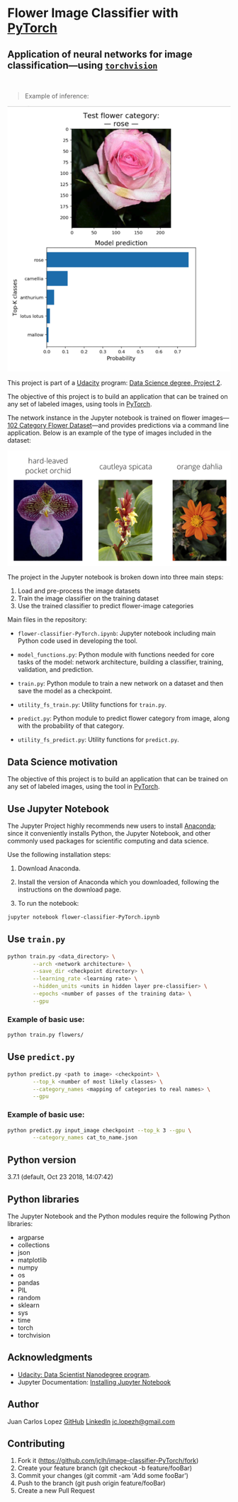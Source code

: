 # Flower Image Classifier with [PyTorch](https://pypi.org/project/torch/0.1.2/)

## Application of neural networks for image classification—using [`torchvision`](https://pytorch.org/docs/0.3.0/torchvision/index.html)
<br />

> Example of inference:

<p align="center">
  <img src="example_image/nb-screen-shot.png" width="512" alt="screen-shot" />
</p>

This project is part of a [Udacity](https://www.udacity.com/) program: [Data Science degree, Project 2](https://github.com/udacity/DSND_Term1).

The objective of this project is to build an application that can be trained on any set of labeled images, using tools in [PyTorch](https://pypi.org/project/torch/0.1.2/).

The network instance in the Jupyter notebook is trained on flower images—[102 Category Flower Dataset](http://www.robots.ox.ac.uk/~vgg/data/flowers/102/index.html)—and provides predictions via a command line application. Below is an example of the type of images included in the dataset:

<p align="center">
  <img src="example_image/Flowers.png" width="512" alt="Example" />
</p>

The project in the Jupyter notebook is broken down into three main steps:

1. Load and pre-process the image datasets
2. Train the image classifier on the training dataset
3. Use the trained classifier to predict flower-image categories

Main files in the repository:

- `flower-classifier-PyTorch.ipynb`: Jupyter notebook including main Python code used in developing the tool.

- `model_functions.py`: Python module with functions needed for core tasks of the model: network architecture, building a classifier, training, validation, and prediction.

- `train.py`: Python module to train a new network on a dataset and then save the model as a checkpoint.

- `utility_fs_train.py`: Utility functions for `train.py`.

- `predict.py`: Python module to predict flower category from image, along with the probability of that category.

- `utility_fs_predict.py`: Utility functions for `predict.py`.


## Data Science motivation

The objective of this project is to build an application that can be trained on any set of labeled images, using the tool in [PyTorch](https://pypi.org/project/torch/0.1.2/).


## Use Jupyter Notebook

The Jupyter Project highly recommends new users to install [Anaconda](https://www.anaconda.com/distribution/); since it conveniently installs Python, the Jupyter Notebook, and other commonly used packages for scientific computing and data science.

Use the following installation steps:

1. Download Anaconda.

2. Install the version of Anaconda which you downloaded, following the instructions on the download page.

3. To run the notebook:

```bash
jupyter notebook flower-classifier-PyTorch.ipynb
```


## Use `train.py`

```bash
python train.py <data_directory> \
		--arch <network architecture> \
		--save_dir <checkpoint directory> \
		--learning_rate <learning rate> \
		--hidden_units <units in hidden layer pre-classifier> \
		--epochs <number of passes of the training data> \
		--gpu
```

### Example of basic use:

```bash
python train.py flowers/ 
```


## Use `predict.py`

```bash
python predict.py <path to image> <checkpoint> \
		--top_k <number of most likely classes> \
		--category_names <mapping of categories to real names> \
		--gpu
```

### Example of basic use:

```bash
python predict.py input_image checkpoint --top_k 3 --gpu \
		--category_names cat_to_name.json
```


## Python version

3.7.1 (default, Oct 23 2018, 14:07:42) 


## Python libraries

The Jupyter Notebook and the Python modules require the following Python libraries:

- argparse
- collections
- json
- matplotlib
- numpy
- os
- pandas
- PIL
- random
- sklearn
- sys
- time
- torch
- torchvision


## Acknowledgments

- [Udacity: Data Scientist Nanodegree program](https://www.udacity.com/course/data-scientist-nanodegree--nd025).
- Jupyter Documentation: [Installing Jupyter Notebook](https://jupyter.readthedocs.io/en/latest/install.html)


## Author

Juan Carlos Lopez
[GitHub](https://github.com/jclh/)
[LinkedIn](https://www.linkedin.com/in/jclopezh/)
jc.lopezh@gmail.com


## Contributing

1. Fork it (https://github.com/jclh/image-classifier-PyTorch/fork)
2. Create your feature branch (git checkout -b feature/fooBar)
3. Commit your changes (git commit -am 'Add some fooBar')
4. Push to the branch (git push origin feature/fooBar)
5. Create a new Pull Request




























